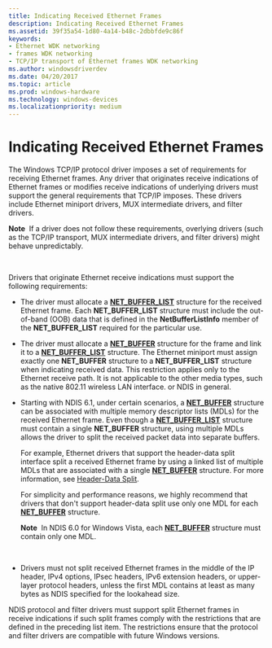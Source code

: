 ```yaml
---
title: Indicating Received Ethernet Frames
description: Indicating Received Ethernet Frames
ms.assetid: 39f35a54-1d80-4a14-b48c-2dbbfde9c86f
keywords:
- Ethernet WDK networking
- frames WDK networking
- TCP/IP transport of Ethernet frames WDK networking
ms.author: windowsdriverdev
ms.date: 04/20/2017
ms.topic: article
ms.prod: windows-hardware
ms.technology: windows-devices
ms.localizationpriority: medium
---
```


# Indicating Received Ethernet Frames





The Windows TCP/IP protocol driver imposes a set of requirements for receiving Ethernet frames. Any driver that originates receive indications of Ethernet frames or modifies receive indications of underlying drivers must support the general requirements that TCP/IP imposes. These drivers include Ethernet miniport drivers, MUX intermediate drivers, and filter drivers.

**Note**  If a driver does not follow these requirements, overlying drivers (such as the TCP/IP transport, MUX intermediate drivers, and filter drivers) might behave unpredictably.

 

Drivers that originate Ethernet receive indications must support the following requirements:

-   The driver must allocate a [**NET\_BUFFER\_LIST**](https://msdn.microsoft.com/library/windows/hardware/ff568388) structure for the received Ethernet frame. Each **NET\_BUFFER\_LIST** structure must include the out-of-band (OOB) data that is defined in the **NetBufferListInfo** member of the **NET\_BUFFER\_LIST** required for the particular use.

-   The driver must allocate a [**NET\_BUFFER**](https://msdn.microsoft.com/library/windows/hardware/ff568376) structure for the frame and link it to a [**NET\_BUFFER\_LIST**](https://msdn.microsoft.com/library/windows/hardware/ff568388) structure. The Ethernet miniport must assign exactly one **NET\_BUFFER** structure to a **NET\_BUFFER\_LIST** structure when indicating received data. This restriction applies only to the Ethernet receive path. It is not applicable to the other media types, such as the native 802.11 wireless LAN interface. or NDIS in general.

-   Starting with NDIS 6.1, under certain scenarios, a [**NET\_BUFFER**](https://msdn.microsoft.com/library/windows/hardware/ff568376) structure can be associated with multiple memory descriptor lists (MDLs) for the received Ethernet frame. Even though a [**NET\_BUFFER\_LIST**](https://msdn.microsoft.com/library/windows/hardware/ff568388) structure must contain a single **NET\_BUFFER** structure, using multiple MDLs allows the driver to split the received packet data into separate buffers.

    For example, Ethernet drivers that support the header-data split interface split a received Ethernet frame by using a linked list of multiple MDLs that are associated with a single [**NET\_BUFFER**](https://msdn.microsoft.com/library/windows/hardware/ff568376) structure. For more information, see [Header-Data Split](header-data-split.md).

    For simplicity and performance reasons, we highly recommend that drivers that don't support header-data split use only one MDL for each [**NET\_BUFFER**](https://msdn.microsoft.com/library/windows/hardware/ff568376) structure.

    **Note**  In NDIS 6.0 for Windows Vista, each [**NET\_BUFFER**](https://msdn.microsoft.com/library/windows/hardware/ff568376) structure must contain only one MDL.

     

-   Drivers must not split received Ethernet frames in the middle of the IP header, IPv4 options, IPsec headers, IPv6 extension headers, or upper-layer protocol headers, unless the first MDL contains at least as many bytes as NDIS specified for the lookahead size.

NDIS protocol and filter drivers must support split Ethernet frames in receive indications if such split frames comply with the restrictions that are defined in the preceding list item. The restrictions ensure that the protocol and filter drivers are compatible with future Windows versions.

 

 





